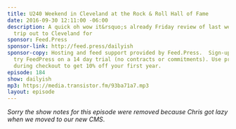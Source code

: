 ```yaml
---
title: U240 Weekend in Cleveland at the Rock & Roll Hall of Fame
date: 2016-09-30 12:11:00 -06:00
description: A quick oh wow it&rsquo;s already Friday review of last weekend&rsquo;s
  trip out to Cleveland for
sponsor: Feed.Press
sponsor-link: http://feed.press/dailyish
sponsor-copy: Hosting and feed support provided by Feed.Press.  Sign-up today and
  try FeedPress on a 14 day trial (no contracts or commitments). Use promo code "dailyish"
  during checkout to get 10% off your first year.
episode: 184
show: dailyish
mp3: https://media.transistor.fm/93ba71a7.mp3
layout: episode
---
```


<em>Sorry the show notes for this episode were removed because Chris got lazy when we moved to our new CMS</em>.
